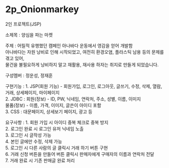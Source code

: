 # 2p_Onionmarkey
2인 프로젝트(JSP)

소제목 : 양심을 파는 마켓

주제 : 어릴적 유행했던 캠페인 아나바다 운동에서 영감을 얻어 개발함<br>
      아나바다는 자원 낭비로 인해 시작되었고, 여전히 환경오염, 플라스틱 남용 등의 문제를 겪고 있어,<br>
      물건을 불필요하게 낭비하지 말고 재활용, 재사용 하자는 취지로 만들게 되었습니다.<br>

구성멤버 : 정운성, 정재훈

구현기능 : 1. JSP(회원 기능) - 회원가입, 로그인, 로그아웃, 글쓰기, 수정, 삭제, 열람, 거래, 상세페이지, 마이페이지<br>
          2. JDBC : 회원(정보) - ID, PW, 닉네임, 연락처, 주소, 성별, 이름, 이미지<br>
                    물품(정보) - 이름, 가격, 이미지, 글쓴이 아이디 포함<br>
          3. CSS : 대문페이지, 상세보기 페이지, 광고 등<br>
          
요구사항 : 1. 회원 가입 시 아이디 중복 체크로 중복 방지<br>
          2. 로그인 완료 시 로그인 유저 닉네임 노출<br>
          3. 로그인 시 글작성 가능<br>
          4. 본인 글에만 수정, 삭제 가능<br>
          5. 로그인 시 다른 사람의 글 클릭시 거래 하기 버튼 구현<br>
          6. 거래 신청 버튼을 만들어 버튼 클릭시 판매자에게 구매자의 이름과 연락처 전달<br>
          7. 거래 완료 시 기존 판매글 완료 처리<br>
